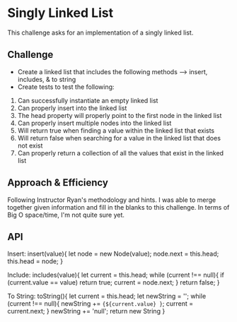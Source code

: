 # Singly Linked List
<!-- Short summary or background information -->
This challenge asks for an implementation of a singly linked list.

## Challenge
<!-- Description of the challenge -->
- Create a linked list that includes the following methods --> insert, includes, & to string
- Create tests to test the following:
1. Can successfully instantiate an empty linked list
2. Can properly insert into the linked list
3. The head property will properly point to the first node in the linked list
4. Can properly insert multiple nodes into the linked list
5. Will return true when finding a value within the linked list that exists
6. Will return false when searching for a value in the linked list that does not exist
7. Can properly return a collection of all the values that exist in the linked list

## Approach & Efficiency
Following Instructor Ryan's methodology and hints. I was able to merge together given information and fill in the blanks to this challenge.
In terms of Big O space/time, I'm not quite sure yet.

## API
Insert:
    insert(value){
        let node = new Node(value);
        node.next = this.head;
        this.head = node;
    }

Include:
    includes(value){
        let current = this.head;
        while (current !== null){
            if (current.value == value)
            return true;
            current = node.next;
        }
            return false;
    }

To String:
    toString(){
        let current = this.head;
        let newString = '';
        while (current !== null){
            newString += `{${current.value} }`;
            current = current.next;
        }
        newString += 'null';
        return new String
    }